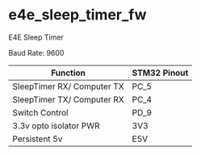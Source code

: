 # e4e_sleep_timer_fw
E4E Sleep Timer

Baud Rate: 9600

|Function | STM32 Pinout|
|--|--|
|SleepTimer RX/ Computer TX | PC_5 |
|SleepTimer TX/ Computer RX | PC_4 |
|Switch Control | PD_9 |
|3.3v opto isolator PWR| 3V3 |
|Persistent 5v| E5V |

